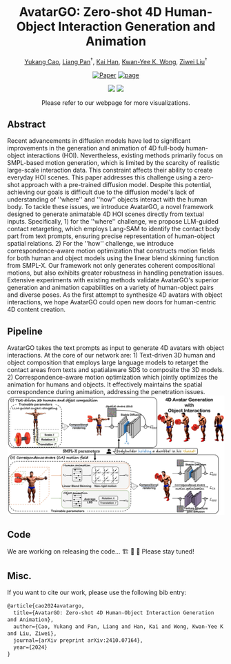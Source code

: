 <div align="center">

# AvatarGO: Zero-shot 4D Human-Object Interaction Generation and Animation
  
<a href="https://yukangcao.github.io/">Yukang Cao</a>,
<a href="https://scholar.google.com/citations?user=lSDISOcAAAAJ&hl=zh-CN">Liang Pan</a><sup>†</sup>,
<a href="https://scholar.google.com/citations?user=lSDISOcAAAAJ&hl=zh-CN">Kai Han</a>,
<a href="https://scholar.google.com/citations?user=lSDISOcAAAAJ&hl=zh-CN">Kwan-Yee K. Wong</a>,
<a href="https://liuziwei7.github.io/">Ziwei Liu</a><sup>†</sup>


[![Paper](http://img.shields.io/badge/Paper-arxiv.2410.07164-B31B1B.svg)](https://arxiv.org/abs/2410.07164)
<a href="https://yukangcao.github.io/AvatarGO/"><img alt="page" src="https://img.shields.io/badge/Webpage-0054a6?logo=Google%20chrome&logoColor=white"></a>

<img src="./docs/static/avatargo-demo-1.gif">
<img src="./docs/static/avatargo-demo-2.gif">
  
Please refer to our webpage for more visualizations.
</div>

## Abstract
Recent advancements in diffusion models have led to significant improvements in the generation and animation of 4D full-body human-object interactions (HOI). Nevertheless, existing methods primarily focus on SMPL-based motion generation, which is limited by the scarcity of realistic large-scale interaction data. This constraint affects their ability to create everyday HOI scenes. This paper addresses this challenge using a zero-shot approach with a pre-trained diffusion model. Despite this potential, achieving our goals is difficult due to the diffusion model's lack of understanding of ''where'' and ''how'' objects interact with the human body. To tackle these issues, we introduce AvatarGO, a novel framework designed to generate animatable 4D HOI scenes directly from textual inputs. Specifically, 1) for the ''where'' challenge, we propose LLM-guided contact retargeting, which employs Lang-SAM to identify the contact body part from text prompts, ensuring precise representation of human-object spatial relations. 2) For the ''how'' challenge, we introduce correspondence-aware motion optimization that constructs motion fields for both human and object models using the linear blend skinning function from SMPL-X. Our framework not only generates coherent compositional motions, but also exhibits greater robustness in handling penetration issues. Extensive experiments with existing methods validate AvatarGO's superior generation and animation capabilities on a variety of human-object pairs and diverse poses. As the first attempt to synthesize 4D avatars with object interactions, we hope AvatarGO could open new doors for human-centric 4D content creation.
## Pipeline
AvatarGO takes the text prompts as input to generate 4D avatars with object interactions. At the core of our network are: 1) Text-driven 3D human and object composition that employs large language models to retarget the contact areas from texts and spatialaware SDS to composite the 3D models. 2) Correspondence-aware motion optimization which jointly optimizes the animation for humans and objects. It effectively maintains the spatial correspondence during animation, addressing the penetration issues.
<img src="./docs/static/AvatarGO-pipeline.png">

## Code
We are working on releasing the code... 🏗️ 🚧 🔨 Please stay tuned!

## Misc.
If you want to cite our work, please use the following bib entry:
```
@article{cao2024avatargo,
  title={AvatarGO: Zero-shot 4D Human-Object Interaction Generation and Animation},
  author={Cao, Yukang and Pan, Liang and Han, Kai and Wong, Kwan-Yee K and Liu, Ziwei},
  journal={arXiv preprint arXiv:2410.07164},
  year={2024}
}
```
